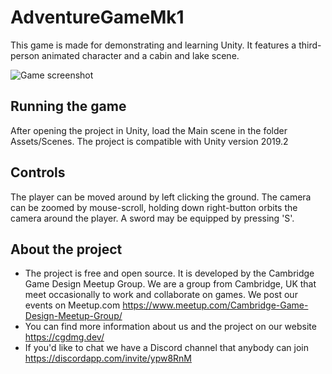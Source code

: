 # AdventureGameMk1

This game is made for demonstrating and learning Unity. It features a third-person animated character and a cabin and lake scene.

![Game screenshot](https://cgdmg.dev/wp-content/uploads/2020/03/AdventureGameMk1-screen.png)

## Running the game

After opening the project in Unity, load the Main scene in the folder Assets/Scenes. The project is compatible with Unity version 2019.2

## Controls

The player can be moved around by left clicking the ground. The camera can be zoomed by mouse-scroll, holding down right-button orbits the camera around the player. A sword may be equipped by pressing 'S'.


## About the project

- The project is free and open source. It is developed by the Cambridge Game Design Meetup Group. We are a group from Cambridge, UK that meet occasionally  to work and collaborate on games. We post our events on Meetup.com https://www.meetup.com/Cambridge-Game-Design-Meetup-Group/
- You can find more information about us and the project on our website https://cgdmg.dev/
- If you'd like to chat we have a Discord channel that anybody can join https://discordapp.com/invite/ypw8RnM


